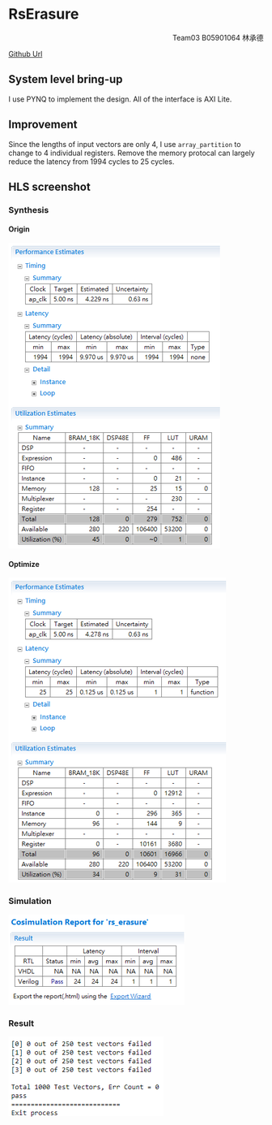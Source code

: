 # RsErasure
<p align='right'>Team03 B05901064 林承德</p>

[Github Url](https://github.com/whoami90506/MSoC-Self-Paced/tree/master/rsErasure)

## System level bring-up
I use PYNQ to implement the design. All of the interface is AXI Lite.

## Improvement
Since the lengths of input vectors are only 4, I use `array_partition` to change to 4 individual registers. Remove the memory protocal can largely reduce the latency from 1994 cycles to 25 cycles.

## HLS screenshot

### Synthesis
#### Origin
![](https://github.com/whoami90506/MSoC-Self-Paced/raw/master/rsErasure/image/summary_origin.png)

#### Optimize
![](https://github.com/whoami90506/MSoC-Self-Paced/raw/master/rsErasure/image/summary_opt.png)

### Simulation
![](https://github.com/whoami90506/MSoC-Self-Paced/raw/master/rsErasure/image/cosim.png)

### Result
![](https://github.com/whoami90506/MSoC-Self-Paced/raw/master/rsErasure/image/result.png)
